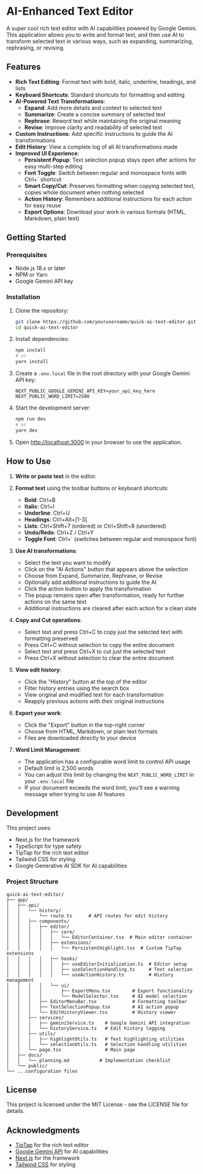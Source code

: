 # AI-Enhanced Text Editor

A super cool rich text editor with AI capabilities powered by Google Gemini. This application allows you to write and format text, and then use AI to transform selected text in various ways, such as expanding, summarizing, rephrasing, or revising.

## Features

- **Rich Text Editing**: Format text with bold, italic, underline, headings, and lists
- **Keyboard Shortcuts**: Standard shortcuts for formatting and editing
- **AI-Powered Text Transformations**:
  - **Expand**: Add more details and context to selected text
  - **Summarize**: Create a concise summary of selected text
  - **Rephrase**: Reword text while maintaining the original meaning
  - **Revise**: Improve clarity and readability of selected text
- **Custom Instructions**: Add specific instructions to guide the AI transformations
- **Edit History**: View a complete log of all AI transformations made
- **Improved UI Experience**:
  - **Persistent Popup**: Text selection popup stays open after actions for easy multi-step editing
  - **Font Toggle**: Switch between regular and monospace fonts with Ctrl+` shortcut
  - **Smart Copy/Cut**: Preserves formatting when copying selected text, copies whole document when nothing selected
  - **Action History**: Remembers additional instructions for each action for easy reuse
  - **Export Options**: Download your work in various formats (HTML, Markdown, plain text)

## Getting Started

### Prerequisites

- Node.js 18.x or later
- NPM or Yarn
- Google Gemini API key

### Installation

1. Clone the repository:
   ```bash
   git clone https://github.com/yourusername/quick-ai-text-editor.git
   cd quick-ai-text-editor
   ```

2. Install dependencies:
   ```bash
   npm install
   # or
   yarn install
   ```

3. Create a `.env.local` file in the root directory with your Google Gemini API key:
   ```
   NEXT_PUBLIC_GOOGLE_GEMINI_API_KEY=your_api_key_here
   NEXT_PUBLIC_WORD_LIMIT=2500
   ```

4. Start the development server:
   ```bash
   npm run dev
   # or
   yarn dev
   ```

5. Open [http://localhost:3000](http://localhost:3000) in your browser to use the application.

## How to Use

1. **Write or paste text** in the editor.
2. **Format text** using the toolbar buttons or keyboard shortcuts:
   - **Bold**: Ctrl+B
   - **Italic**: Ctrl+I
   - **Underline**: Ctrl+U
   - **Headings**: Ctrl+Alt+[1-3]
   - **Lists**: Ctrl+Shift+7 (ordered) or Ctrl+Shift+8 (unordered)
   - **Undo/Redo**: Ctrl+Z / Ctrl+Y
   - **Toggle Font**: Ctrl+` (switches between regular and monospace font)

3. **Use AI transformations**:
   - Select the text you want to modify
   - Click on the "AI Actions" button that appears above the selection
   - Choose from Expand, Summarize, Rephrase, or Revise
   - Optionally add additional instructions to guide the AI
   - Click the action button to apply the transformation
   - The popup remains open after transformation, ready for further actions on the same text
   - Additional instructions are cleared after each action for a clean slate

4. **Copy and Cut operations**:
   - Select text and press Ctrl+C to copy just the selected text with formatting preserved
   - Press Ctrl+C without selection to copy the entire document
   - Select text and press Ctrl+X to cut just the selected text
   - Press Ctrl+X without selection to clear the entire document

5. **View edit history**:
   - Click the "History" button at the top of the editor
   - Filter history entries using the search box
   - View original and modified text for each transformation
   - Reapply previous actions with their original instructions

6. **Export your work**:
   - Click the "Export" button in the top-right corner
   - Choose from HTML, Markdown, or plain text formats
   - Files are downloaded directly to your device

7. **Word Limit Management**:
   - The application has a configurable word limit to control API usage
   - Default limit is 2,500 words
   - You can adjust this limit by changing the `NEXT_PUBLIC_WORD_LIMIT` in your `.env.local` file
   - If your document exceeds the word limit, you'll see a warning message when trying to use AI features

## Development

This project uses:

- Next.js for the framework
- TypeScript for type safety
- TipTap for the rich text editor
- Tailwind CSS for styling
- Google Generative AI SDK for AI capabilities

### Project Structure

```
quick-ai-text-editor/
├── app/
│   ├── api/
│   │   └── history/
│   │       └── route.ts      # API routes for edit history
│   │   ├── components/
│   │   │   ├── editor/
│   │   │   │   ├── core/
│   │   │   │   │   └── EditorContainer.tsx  # Main editor container
│   │   │   │   ├── extensions/
│   │   │   │   │   └── PersistentHighlight.tsx  # Custom TipTap extensions
│   │   │   │   ├── hooks/
│   │   │   │   │   ├── useEditorInitialization.ts  # Editor setup
│   │   │   │   │   ├── useSelectionHandling.ts     # Text selection  
│   │   │   │   │   └── useActionHistory.ts         # History management
│   │   │   │   └── ui/
│   │   │   │       ├── ExportMenu.tsx        # Export functionality
│   │   │   │       └── ModelSelector.tsx     # AI model selection
│   │   │   ├── EditorMenuBar.tsx             # Formatting toolbar
│   │   │   ├── TextSelectionPopup.tsx        # AI action popup
│   │   │   └── EditHistoryViewer.tsx         # History viewer
│   │   ├── services/
│   │   │   ├── geminiService.ts    # Google Gemini API integration
│   │   │   └── historyService.ts   # Edit history logging
│   │   ├── utils/
│   │   │   ├── highlightUtils.ts   # Text highlighting utilities
│   │   │   └── selectionUtils.ts   # Selection handling utilities
│   │   └── page.tsx                # Main page
│   ├── docs/
│   │   └── planning.md           # Implementation checklist
│   └── public/
└── ...configuration files
```

## License

This project is licensed under the MIT License - see the LICENSE file for details.

## Acknowledgments

- [TipTap](https://tiptap.dev/) for the rich text editor
- [Google Gemini API](https://ai.google.dev/) for AI capabilities
- [Next.js](https://nextjs.org/) for the framework
- [Tailwind CSS](https://tailwindcss.com/) for styling
